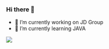 ### Hi there 👋

<!--
**zhuhh666/zhuhh666** is a ✨ _special_ ✨ repository because its `README.md` (this file) appears on your GitHub profile.

Here are some ideas to get you started:

- 🔭 I’m currently working on ...
- 🌱 I’m currently learning ...
- 👯 I’m looking to collaborate on ...
- 🤔 I’m looking for help with ...
- 💬 Ask me about ...
- 📫 How to reach me: ...
- 😄 Pronouns: ...
- ⚡ Fun fact: ...
-->
- 🔭 I’m currently working on JD Group
- 🌱 I’m currently learning JAVA


![](https://github-readme-stats.vercel.app/api?username=zhuhh666&show_icons=true&theme=radical)
